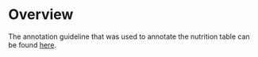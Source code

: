 # Overview

The annotation guideline that was used to annotate the nutrition table can be found [here](./nutrition-tables-annotation-guidelines.md).